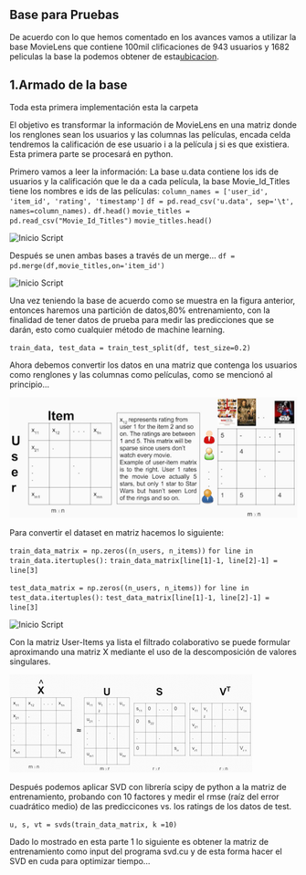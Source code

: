 
## Base para Pruebas 

De acuerdo con lo que hemos comentado en los avances vamos a utilizar la base MovieLens que contiene 100mil clificaciones de 943 usuarios y 1682 peliculas la base la podemos obtener de esta[ubicacion](http://files.grouplens.org/datasets/movielens/ml-100k.zip).


## 1.Armado de la base 

Toda esta primera implementación esta la carpeta[]()

El objetivo es transformar la información de MovieLens en una matriz donde los renglones sean los usuarios y las columnas las películas, encada celda tendremos la calificación de ese usuario i a la película j si es que existiera. Esta primera parte se procesará en python.

Primero vamos  a leer la información:
La base u.data contiene los ids de usuarios y la calificación que le da a cada película, la base Movie_Id_Titles tiene los nombres e ids de las películas:
`column_names = ['user_id', 'item_id', 'rating', 'timestamp']` 
`df = pd.read_csv('u.data', sep='\t', names=column_names).`
`df.head()`
`movie_titles = pd.read_csv("Movie_Id_Titles")`
`movie_titles.head()`

![Inicio Script](bases.png)

Después se unen ambas bases  a través de un merge...
`df = pd.merge(df,movie_titles,on='item_id')`

![Inicio Script](merge.png)

Una vez teniendo la base de acuerdo como se muestra en la figura anterior, entonces haremos una partición de datos,80% entrenamiento, con la finalidad de tener datos de prueba para medir las predicciones que se darán, esto como cualquier método de machine learning.

`train_data, test_data = train_test_split(df, test_size=0.2)`

Ahora debemos convertir los datos en una matriz que contenga los usuarios como renglones y las columnas como películas, como se mencionó al principio...

![Inicio Script](BLOG_CCA_8.png)


Para convertir el dataset en matriz hacemos lo siguiente:

`train_data_matrix = np.zeros((n_users, n_items))`
`for line in train_data.itertuples():`
    `train_data_matrix[line[1]-1, line[2]-1] = line[3]`  

`test_data_matrix = np.zeros((n_users, n_items))`
`for line in test_data.itertuples():`
    `test_data_matrix[line[1]-1, line[2]-1] = line[3]`

![Inicio Script](matriz_ui.png)

Con la matriz User-Items ya lista el filtrado colaborativo se puede formular aproximando una matriz X mediante el uso de la descomposición de valores singulares. 

![Inicio Script](BLOG_CCA_4.png) 

Después podemos aplicar SVD con librería scipy de python  a la matriz de entrenamiento, probando con 10 factores y medir el rmse (raíz del error cuadrático medio) de las prediccicones vs. los ratings de los datos de test.

`u, s, vt = svds(train_data_matrix, k =10)` 


Dado lo mostrado en esta parte 1 lo siguiente es obtener la matriz de entrenamiento como input del programa svd.cu y de esta forma hacer el SVD en cuda para optimizar tiempo...



